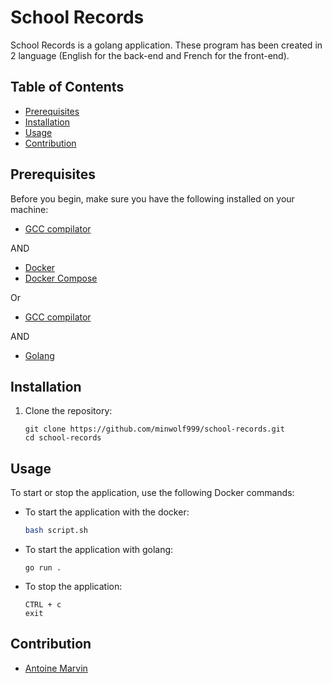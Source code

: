 # School Records

School Records is a golang application. These program has been created in 2 language (English for the back-end and French for the front-end).

## Table of Contents

- [Prerequisites](#prerequisites)
- [Installation](#installation)
- [Usage](#usage)
- [Contribution](#contribution)

## Prerequisites

Before you begin, make sure you have the following installed on your machine:

- [GCC compilator](https://winlibs.com)

AND

- [Docker](https://www.docker.com/get-started)
- [Docker Compose](https://docs.docker.com/compose/install/)

Or

- [GCC compilator](https://winlibs.com)

AND

- [Golang](https://go.dev/dl/)

## Installation

1. Clone the repository:

    ```
    git clone https://github.com/minwolf999/school-records.git
    cd school-records
    ```

## Usage

To start or stop the application, use the following Docker commands:

- To start the application with the docker:

    ```bash
    bash script.sh
    ```

- To start the application with golang:

    ```golang
    go run .
    ```

- To stop the application:

    ```
    CTRL + c
    exit
    ```

## Contribution

- [Antoine Marvin](https://github.com/minwolf999/)
